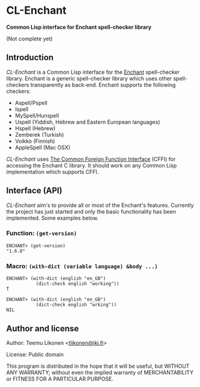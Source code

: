 CL-Enchant
==========

**Common Lisp interface for Enchant spell-checker library**

(Not complete yet)

Introduction
------------

_CL-Enchant_ is a Common Lisp interface for the [Enchant][]
spell-checker library. Enchant is a generic spell-checker library which
uses other spell-checkers transparently as back-end. Enchant supports
the following checkers:

  - Aspell/Pspell
  - Ispell
  - MySpell/Hunspell
  - Uspell (Yiddish, Hebrew and Eastern European languages)
  - Hspell (Hebrew)
  - Zemberek (Turkish)
  - Voikko (Finnish)
  - AppleSpell (Mac OSX)

_CL-Enchant_ uses [The Common Foreign Function Interface][CFFI] (CFFI)
for accessing the Enchant C library. It should work on any Common Lisp
implementation which supports CFFI.

[Enchant]: http://www.abisource.com/projects/enchant/
[CFFI]:    http://common-lisp.net/project/cffi/


Interface (API)
---------------

_CL-Enchant_ aim's to provide all or most of the Enchant's features.
Currently the project has just started and only the basic functionality
has been implemented. Some examples below.


### Function: `(get-version)`

    ENCHANT> (get-version)
    "1.6.0"


### Macro: `(with-dict (variable language) &body ...)`

    ENCHANT> (with-dict (english "en_GB")
               (dict-check english "working"))
    T

    ENCHANT> (with-dict (english "en_GB")
               (dict-check english "wrking"))
    NIL


Author and license
------------------

Author:  Teemu Likonen <<tlikonen@iki.fi>>

License: Public domain

This program is distributed in the hope that it will be useful, but
WITHOUT ANY WARRANTY; without even the implied warranty of
MERCHANTABILITY or FITNESS FOR A PARTICULAR PURPOSE.
